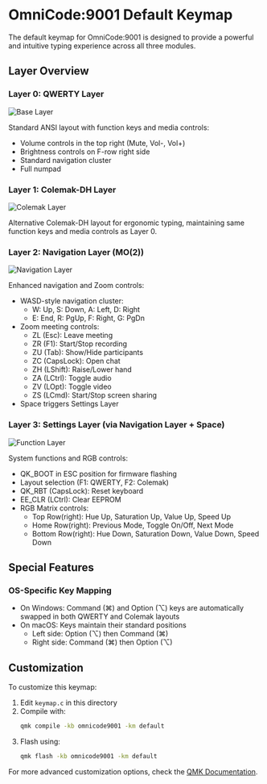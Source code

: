 # OmniCode:9001 Default Keymap

The default keymap for OmniCode:9001 is designed to provide a powerful and intuitive typing experience across all three modules.

## Layer Overview

### Layer 0: QWERTY Layer
![Base Layer](https://imgur.com/i5GKNq0.png)

Standard ANSI layout with function keys and media controls:
- Volume controls in the top right (Mute, Vol-, Vol+)
- Brightness controls on F-row right side
- Standard navigation cluster
- Full numpad

### Layer 1: Colemak-DH Layer
![Colemak Layer](https://imgur.com/lePWZ9E.png)

Alternative Colemak-DH layout for ergonomic typing, maintaining same function keys and media controls as Layer 0.

### Layer 2: Navigation Layer (MO(2))
![Navigation Layer](https://imgur.com/V4eytVS.png)

Enhanced navigation and Zoom controls:
- WASD-style navigation cluster:
  - W: Up, S: Down, A: Left, D: Right
  - E: End, R: PgUp, F: Right, G: PgDn
- Zoom meeting controls:
  - ZL (Esc): Leave meeting
  - ZR (F1): Start/Stop recording
  - ZU (Tab): Show/Hide participants
  - ZC (CapsLock): Open chat
  - ZH (LShift): Raise/Lower hand
  - ZA (LCtrl): Toggle audio
  - ZV (LOpt): Toggle video
  - ZS (LCmd): Start/Stop screen sharing
- Space triggers Settings Layer

### Layer 3: Settings Layer (via Navigation Layer + Space)
![Function Layer](https://imgur.com/YZrU3nn.png)

System functions and RGB controls:
- QK_BOOT in ESC position for firmware flashing
- Layout selection (F1: QWERTY, F2: Colemak)
- QK_RBT (CapsLock): Reset keyboard
- EE_CLR (LCtrl): Clear EEPROM
- RGB Matrix controls:
  - Top Row(right): Hue Up, Saturation Up, Value Up, Speed Up
  - Home Row(right): Previous Mode, Toggle On/Off, Next Mode
  - Bottom Row(right): Hue Down, Saturation Down, Value Down, Speed Down

## Special Features

### OS-Specific Key Mapping
- On Windows: Command (⌘) and Option (⌥) keys are automatically swapped in both QWERTY and Colemak layouts
- On macOS: Keys maintain their standard positions
  - Left side: Option (⌥) then Command (⌘)
  - Right side: Command (⌘) then Option (⌥)

## Customization

To customize this keymap:

1. Edit `keymap.c` in this directory
2. Compile with:
   ```bash
   qmk compile -kb omnicode9001 -km default
   ```
3. Flash using:
   ```bash
   qmk flash -kb omnicode9001 -km default
   ```

For more advanced customization options, check the [QMK Documentation](https://docs.qmk.fm/).
